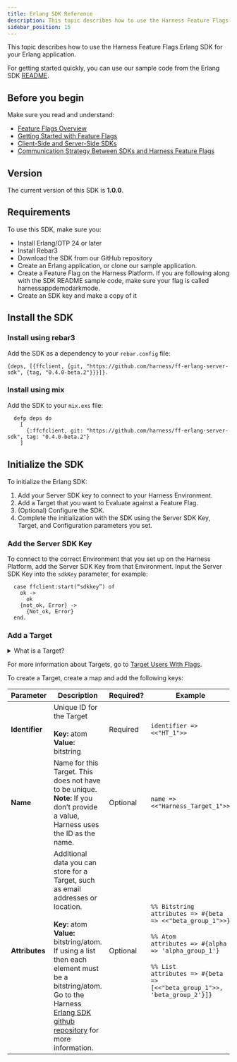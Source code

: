 ```yaml
---
title: Erlang SDK Reference
description: This topic describes how to use the Harness Feature Flags Erlang SDK. For getting started quickly, you can use our sample code from the Erlang SDK README.
sidebar_position: 15
---
```


This topic describes how to use the Harness Feature Flags Erlang SDK for your Erlang application.

For getting started quickly, you can use our sample code from the Erlang SDK [README](https://github.com/harness/ff-erlang-server-sdk#readme).

## Before you begin

Make sure you read and understand:

* [Feature Flags Overview](/docs/feature-flags/ff-onboarding/cf-feature-flag-overview)
* [Getting Started with Feature Flags](/docs/feature-flags/ff-onboarding/ff-getting-started/getting-started-with-feature-flags)
* [Client-Side and Server-Side SDKs](/docs/feature-flags/ff-sdks/sdk-overview/client-side-and-server-side-sdks)
* [Communication Strategy Between SDKs and Harness Feature Flags](/docs/feature-flags/ff-sdks/sdk-overview/communication-sdks-harness-feature-flags)

## Version

The current version of this SDK is **1.0.0**. 

## Requirements

To use this SDK, make sure you:

* Install Erlang/OTP 24 or later
* Install Rebar3
* Download the SDK from our GitHub repository
* Create an Erlang application, or clone our sample application.
* Create a Feature Flag on the Harness Platform. If you are following along with the SDK README sample code, make sure your flag is called harnessappdemodarkmode.
* Create an SDK key and make a copy of it

## Install the SDK

### Install using rebar3

Add the SDK as a dependency to your `rebar.config` file:

```
{deps, [{ffclient, {git, "https://github.com/harness/ff-erlang-server-sdk", {tag, "0.4.0-beta.2"}}}]}.
```

### Install using mix

Add the SDK to your `mix.exs` file:

```
  defp deps do
    [
      {:ffcfclient, git: "https://github.com/harness/ff-erlang-server-sdk", tag: "0.4.0-beta.2"}
    ]
```

## Initialize the SDK

To initialize the Erlang SDK:

1. Add your Server SDK key to connect to your Harness Environment.
1. Add a Target that you want to Evaluate against a Feature Flag.
1. (Optional) Configure the SDK.
1. Complete the initialization with the SDK using the Server SDK Key, Target, and Configuration parameters you set.

### Add the Server SDK Key

To connect to the correct Environment that you set up on the Harness Platform, add the Server SDK Key from that Environment. Input the Server SDK Key into the `sdkKey` parameter, for example:

```
  case ffclient:start(“sdkkey”) of
    ok ->
      ok
    {not_ok, Error} ->
      {Not_ok, Error}
  end.
```

### Add a Target

<details>
<summary>What is a Target?</summary> 
Targets are used to control which users see which Variation of a Feature Flag, for example, if you want to do internal testing, you can enable the Flag for some users and not others. When creating a Target, you give it a name and a unique identifier. Often Targets are users but you can create a Target from anything that can be uniquely identified, such as an app or a machine.  
  </details>

For more information about Targets, go to [Target Users With Flags](/docs/feature-flags/ff-using-flags/ff-target-management/targeting-users-with-flags).

To create a Target, create a map and add the following keys:

| Parameter | Description | Required? | Example |
|-----------|-------------|-----------|---------|
| **Identifier** | Unique ID for the Target<br /><br />**Key:** atom<br />**Value:** bitstring | Required | `identifier => <<"HT_1">>` |
| **Name** | Name for this Target. This does not have to be unique. **Note:** If you don’t provide a value, Harness uses the ID as the name. | Optional | `name => <<"Harness_Target_1">>` |
| **Attributes** | Additional data you can store for a Target, such as email addresses or location.<br /><br />**Key:** atom<br />**Value:** bitstring/atom. If using a list then each element must be a bitstring/atom. Go to the Harness [Erlang SDK github repository](https://github.com/harness/ff-erlang-server-sdk#targets-with-custom-attributes) for more information. | Optional | `%% Bitstring`<br />`attributes => #{beta => <<"beta_group_1">>}`<br /><br />`%% Atom`<br />`attributes => #{alpha => 'alpha_group_1'}`<br /><br />`%% List`<br />`attributes => #{beta => [<<"beta_group_1">>, 'beta_group_2'}]}` |
































